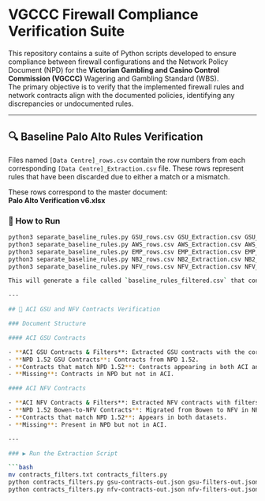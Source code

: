 # VGCCC Firewall Compliance Verification Suite

This repository contains a suite of Python scripts developed to ensure compliance between firewall configurations and the Network Policy Document (NPD) for the **Victorian Gambling and Casino Control Commission (VGCCC)** Wagering and Gambling Standard (WBS).  
The primary objective is to verify that the implemented firewall rules and network contracts align with the documented policies, identifying any discrepancies or undocumented rules.

---

## 🔍 Baseline Palo Alto Rules Verification

Files named `[Data Centre]_rows.csv` contain the row numbers from each corresponding `[Data Centre]_Extraction.csv` file. These rows represent rules that have been discarded due to either a match or a mismatch.

These rows correspond to the master document:  
**Palo Alto Verification v6.xlsx**

### 🔧 How to Run

```bash
python3 separate_baseline_rules.py GSU_rows.csv GSU_Extraction.csv GSU_address_groups.csv GSU_export_objects_addresses.csv GSU_Baseline.csv
python3 separate_baseline_rules.py AWS_rows.csv AWS_Extraction.csv AWS_address_groups.csv AWS_export_objects_addresses.csv AWS_Baseline.csv
python3 separate_baseline_rules.py EMP_rows.csv EMP_Extraction.csv EMP_address_groups.csv EMP_export_objects_addresses.csv EMP_Baseline.csv
python3 separate_baseline_rules.py NB2_rows.csv NB2_Extraction.csv NB2_address_groups.csv NB2_export_objects_addresses.csv NB2_Baseline.csv
python3 separate_baseline_rules.py NFV_rows.csv NFV_Extraction.csv NFV_address_groups.csv NFV_export_objects_addresses.csv NFV_Baseline.csv

This will generate a file called `baseline_rules_filtered.csv` that contains the subnet(s) associated with each rule.

---

## 📄 ACI GSU and NFV Contracts Verification

### Document Structure

#### ACI GSU Contracts

- **ACI GSU Contracts & Filters**: Extracted GSU contracts with the corresponding filters.
- **NPD 1.52 GSU Contracts**: Contracts from NPD 1.52.
- **Contracts that match NPD 1.52**: Contracts appearing in both ACI and NPD.
- **Missing**: Contracts in NPD but not in ACI.

#### ACI NFV Contracts

- **ACI NFV Contracts & Filters**: Extracted NFV contracts with filters.
- **NPD 1.52 Bowen-to-NFV Contracts**: Migrated from Bowen to NFV in NPD.
- **Contracts that match NPD 1.52**: Appears in both datasets.
- **Missing**: Present in NPD but not in ACI.

---

### ▶️ Run the Extraction Script

```bash
mv contracts_filters.txt contracts_filters.py
python contracts_filters.py gsu-contracts-out.json gsu-filters-out.json
python contracts_filters.py nfv-contracts-out.json nfv-filters-out.json

